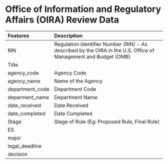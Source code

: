 # Office of Information and Regulatory Affairs (OIRA) Review Data 


| Features    |  Description                                                           | 
| :-------- | :-----------------------------------------------------------------------------|
| RIN | Regulation Identifier Number (RIN) - As described by the OIRA in the U.S. Office of Management and Budget (OMB)  |
| Title   |             |
| agency_code |   Agency Code                                                                       | 
| agency_name | Name of the Agency                                                                            |
| department_code | Department Code                                        |
| deparment_name | Department Name | 
| date_received | Date Received | 
| date_completed | Date Completed | 
| Stage | Stage of Rule (Eg: Proposed Rule, Final Rule) | 
| ES |    |
| major |       |
| legal_deadline |    |
| decision |    |

